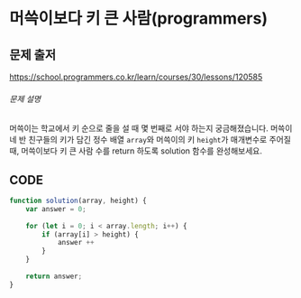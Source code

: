 # 머쓱이보다 키 큰 사람(programmers)



## 문제 출저

https://school.programmers.co.kr/learn/courses/30/lessons/120585



###### 문제 설명

머쓱이는 학교에서 키 순으로 줄을 설 때 몇 번째로 서야 하는지 궁금해졌습니다. 머쓱이네 반 친구들의 키가 담긴 정수 배열 `array`와 머쓱이의 키 `height`가 매개변수로 주어질 때, 머쓱이보다 키 큰 사람 수를 return 하도록 solution 함수를 완성해보세요.



## CODE

```javascript
function solution(array, height) {
    var answer = 0;
    
    for (let i = 0; i < array.length; i++) {
        if (array[i] > height) {
            answer ++
        }
    }
    
    return answer;
}
```

